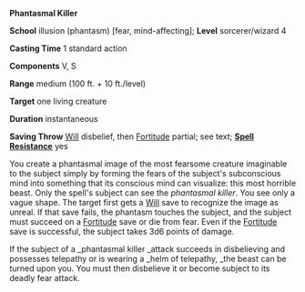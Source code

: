  **Phantasmal Killer**

**School** illusion (phantasm) [fear, mind-affecting]; **Level** sorcerer/wizard 4

**Casting Time** 1 standard action

**Components** V, S

**Range** medium (100 ft. + 10 ft./level)

**Target** one living creature

**Duration** instantaneous

**Saving Throw** [Will](../combat.md#_will) disbelief, then [Fortitude](../combat.md#_fortitude) partial; see text; **[Spell Resistance](../glossary.md#_spell-resistance)** yes

You create a phantasmal image of the most fearsome creature imaginable to the subject simply by forming the fears of the subject's subconscious mind into something that its conscious mind can visualize: this most horrible beast. Only the spell's subject can see the _phantasmal killer_. You see only a vague shape. The target first gets a [Will](../combat.md#_will) save to recognize the image as unreal. If that save fails, the phantasm touches the subject, and the subject must succeed on a [Fortitude](../combat.md#_fortitude) save or die from fear. Even if the [Fortitude](../combat.md#_fortitude) save is successful, the subject takes 3d6 points of damage.

If the subject of a _phantasmal killer _attack succeeds in disbelieving and possesses telepathy or is wearing a _helm of telepathy, _the beast can be turned upon you. You must then disbelieve it or become subject to its deadly fear attack.

